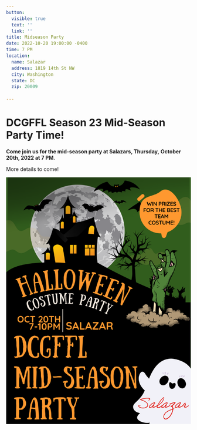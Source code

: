 ```yaml
---
button:
  visible: true
  text: ''
  link: ''
title: Midseason Party
date: 2022-10-20 19:00:00 -0400
time: 7 PM
location:
  name: Salazar
  address: 1819 14th St NW
  city: Washington
  state: DC
  zip: 20009

---
```

# DCGFFL Season 23 Mid-Season Party Time!

**Come join us for the mid-season party at Salazars, Thursday,** **October 20th, 2022 at 7 PM**.

More details to come!

![](/img/dcgffl-midseason-poster.png)